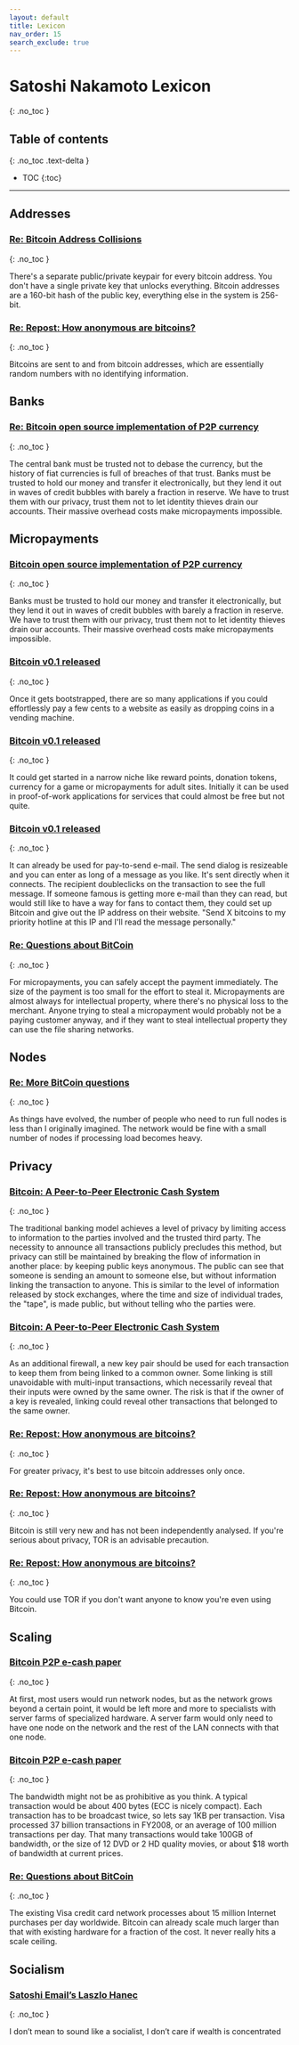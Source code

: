 ```yaml
---
layout: default
title: Lexicon
nav_order: 15
search_exclude: true
---
```


# Satoshi Nakamoto Lexicon
{: .no_toc }

## Table of contents
{: .no_toc .text-delta }

- TOC
{:toc}

---

## Addresses

### [Re: Bitcoin Address Collisions](/satoshi-archive/docs/forum/bitcoin-forum/65)
{: .no_toc }

There's a separate public/private keypair for every bitcoin address.  You don't have a single private key that unlocks everything.  Bitcoin addresses are a 160-bit hash of the public key, everything else in the system is 256-bit.

### [Re: Repost: How anonymous are bitcoins?](/satoshi-archive/docs/forum/bitcoin-forum/7)
{: .no_toc }

Bitcoins are sent to and from bitcoin addresses, which are essentially random numbers with no identifying information.

## Banks

### [Re: Bitcoin open source implementation of P2P currency](/satoshi-archive/docs/emails/p2p-research/1/)
{: .no_toc }

The central bank must be trusted not to debase the currency, but the history of fiat currencies is full of breaches of that trust. Banks must be trusted to hold our money and transfer it electronically, but they lend it out in waves of credit bubbles with barely a fraction in reserve. We have to trust them with our privacy, trust them not to let identity thieves drain our accounts. Their massive overhead costs make micropayments impossible.

## Micropayments

### [Bitcoin open source implementation of P2P currency](/satoshi-archive/docs/forum/p2p-foundation/1)
{: .no_toc }

Banks must be trusted to hold our money and transfer it electronically, but they lend it out in waves of credit bubbles with barely a fraction in reserve. We have to trust them with our privacy, trust them not to let identity thieves drain our accounts. Their massive overhead costs make micropayments impossible.

### [Bitcoin v0.1 released](/satoshi-archive/docs/emails/cryptography/17)
{: .no_toc }

Once it gets bootstrapped, there are so many
applications if you could effortlessly pay a few cents to a
website as easily as dropping coins in a vending machine.

### [Bitcoin v0.1 released](/satoshi-archive/docs/emails/cryptography/17)
{: .no_toc }

It could get started in a narrow niche like reward points,
donation tokens, currency for a game or micropayments for adult
sites. Initially it can be used in proof-of-work applications
for services that could almost be free but not quite.

### [Bitcoin v0.1 released](/satoshi-archive/docs/emails/cryptography/17)
{: .no_toc }

It can already be used for pay-to-send e-mail. The send dialog is
resizeable and you can enter as long of a message as you like.
It's sent directly when it connects. The recipient doubleclicks
on the transaction to see the full message. If someone famous is
getting more e-mail than they can read, but would still like to
have a way for fans to contact them, they could set up Bitcoin and
give out the IP address on their website. "Send X bitcoins to my
priority hotline at this IP and I'll read the message personally."

### [Re: Questions about BitCoin](/satoshi-archive/docs/emails/mike-hearn/2)
{: .no_toc }

For micropayments, you can safely accept the payment immediately.  The size of the payment is too small for the effort to steal it. Micropayments are almost always for intellectual property, where there's no physical loss to the merchant.  Anyone trying to steal a micropayment would probably not be a paying customer anyway, and if they want to steal intellectual property they can use the file sharing networks.

## Nodes

### [Re: More BitCoin questions](/satoshi-archive/docs/emails/mike-hearn/12/)
{: .no_toc }

As things have evolved, the number of people who need to run full nodes is less than I originally imagined.  The network would be fine with a small number of nodes if processing load becomes heavy.

## Privacy

### [Bitcoin: A Peer-to-Peer Electronic Cash System](/satoshi-archive/docs/whitepaper/en/)
{: .no_toc }

The traditional banking model achieves a level of privacy by limiting access to information to the parties involved and the trusted third party. The necessity to announce all transactions publicly precludes this method, but privacy can still be maintained by breaking the flow of information in another place: by keeping public keys anonymous. The public can see that someone is sending an amount to someone else, but without information linking the transaction to anyone. This is similar to the level of information released by stock exchanges, where the time and size of individual trades, the "tape", is made public, but without telling who the parties were.

### [Bitcoin: A Peer-to-Peer Electronic Cash System](/satoshi-archive/docs/whitepaper/en/)
{: .no_toc }

As an additional firewall, a new key pair should be used for each transaction to keep them from being linked to a common owner. Some linking is still unavoidable with multi-input transactions, which necessarily reveal that their inputs were owned by the same owner. The risk is that if the owner of a key is revealed, linking could reveal other transactions that belonged to the same owner.

### [Re: Repost: How anonymous are bitcoins?](/satoshi-archive/docs/forum/bitcoin-forum/7)
{: .no_toc }

For greater privacy, it's best to use bitcoin addresses only once.

### [Re: Repost: How anonymous are bitcoins?](/satoshi-archive/docs/forum/bitcoin-forum/41/)
{: .no_toc }

Bitcoin is still very new and has not been independently analysed. If you're serious about privacy, TOR is an advisable precaution.

### [Re: Repost: How anonymous are bitcoins?](/satoshi-archive/docs/forum/bitcoin-forum/41/)
{: .no_toc }

You could use TOR if you don't want anyone to know you're even using Bitcoin.

## Scaling

### [Bitcoin P2P e-cash paper](/satoshi-archive/docs/emails/cryptography/2)
{: .no_toc }

At first, most users would run network nodes, but as the network grows beyond a certain point, it would be left more and more to specialists with server farms of specialized hardware. A server farm would only need to have one node on the network and the rest of the LAN connects with that one node.

### [Bitcoin P2P e-cash paper](/satoshi-archive/docs/emails/cryptography/2)
{: .no_toc }

The bandwidth might not be as prohibitive as you think. A typical transaction would be about 400 bytes (ECC is nicely compact). Each transaction has to be broadcast twice, so lets say 1KB per transaction. Visa processed 37 billion transactions in FY2008, or an average of 100 million transactions per day. That many transactions would take 100GB of bandwidth, or the size of 12 DVD or 2 HD quality movies, or about $18 worth of bandwidth at current prices.

### [Re: Questions about BitCoin](/satoshi-archive/docs/emails/mike-hearn/1)
{: .no_toc }

The existing Visa credit card network processes about 15 million Internet purchases per day worldwide.  Bitcoin can already scale much larger than that with existing hardware for a fraction of the cost.  It never really hits a scale ceiling.

## Socialism

### [Satoshi Email’s Laszlo Hanec](/satoshi-archive/docs/emails/laszlo-hanec/1)
{: .no_toc }

I don’t mean to sound like a socialist, I don’t care if wealth is concentrated
